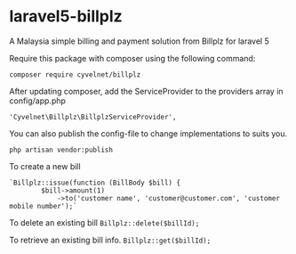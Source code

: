# laravel5-billplz
A Malaysia simple billing and payment solution from Billplz for laravel 5


Require this package with composer using the following command:

    composer require cyvelnet/billplz

After updating composer, add the ServiceProvider to the providers array in config/app.php

    'Cyvelnet\Billplz\BillplzServiceProvider',

You can also publish the config-file to change implementations to suits you.
   
    php artisan vendor:publish
    

To create a new bill

    `Billplz::issue(function (BillBody $bill) {
            $bill->amount(1)
                ->to('customer name', 'customer@customer.com', 'customer mobile number');`
                
                
To delete an existing bill
    `Billplz::delete($billId);`
    

To retrieve an existing bill info.
    `Billplz::get($billId);`
